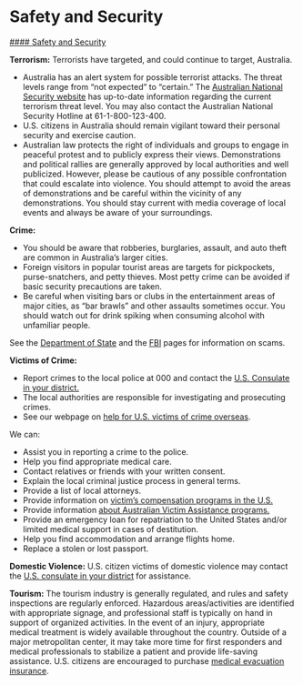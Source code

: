 # Safety and Security

[#### Safety and Security](javascript:void(0); "Safety and Security")

**Terrorism:** Terrorists have targeted, and could continue to target, Australia.

* Australia has an alert system for possible terrorist attacks. The threat levels range from “not expected” to “certain.” The [Australian National Security website](https://www.nationalsecurity.gov.au/) has up-to-date information regarding the current terrorism threat level. You may also contact the Australian National Security Hotline at 61-1-800-123-400.
* U.S. citizens in Australia should remain vigilant toward their personal security and exercise caution.
* Australian law protects the right of individuals and groups to engage in peaceful protest and to publicly express their views. Demonstrations and political rallies are generally approved by local authorities and well publicized. However, please be cautious of any possible confrontation that could escalate into violence. You should attempt to avoid the areas of demonstrations and be careful within the vicinity of any demonstrations. You should stay current with media coverage of local events and always be aware of your surroundings.

**Crime:**

* You should be aware that robberies, burglaries, assault, and auto theft are common in Australia’s larger cities.
* Foreign visitors in popular tourist areas are targets for pickpockets, purse-snatchers, and petty thieves. Most petty crime can be avoided if basic security precautions are taken.
* Be careful when visiting bars or clubs in the entertainment areas of major cities, as “bar brawls” and other assaults sometimes occur. You should watch out for drink spiking when consuming alcohol with unfamiliar people.

See the [Department of State](http://travel.state.gov/content/passports/english/emergencies/scams.html) and the [FBI](https://www.fbi.gov/how-we-can-help-you/safety-resources/scams-and-safety) pages for information on scams.

**Victims of Crime:**

* Report crimes to the local police at 000 and contact the [U.S. Consulate in your district.](https://au.usembassy.gov/)
* The local authorities are responsible for investigating and prosecuting crimes.
* See our webpage on [help for U.S. victims of crime overseas](http://travel.state.gov/content/passports/en/emergencies/victims.html).

We can:

* Assist you in reporting a crime to the police.
* Help you find appropriate medical care.
* Contact relatives or friends with your written consent.
* Explain the local criminal justice process in general terms.
* Provide a list of local attorneys.
* Provide information on [victim’s compensation programs in the U.S.](https://travel.state.gov/content/travel/en/international-travel/emergencies/crime.html)
* Provide information [about Australian Victim Assistance programs.](https://www.ncjrs.gov/ovc_archives/reports/intdir2005/australia.html)
* Provide an emergency loan for repatriation to the United States and/or limited medical support in cases of destitution.
* Help you find accommodation and arrange flights home.
* Replace a stolen or lost passport.

**Domestic Violence:** U.S. citizen victims of domestic violence may contact the [U.S. consulate in your district](https://au.usembassy.gov/) for assistance.

**Tourism:** The tourism industry is generally regulated, and rules and safety inspections are regularly enforced. Hazardous areas/activities are identified with appropriate signage, and professional staff is typically on hand in support of organized activities. In the event of an injury, appropriate medical treatment is widely available throughout the country. Outside of a major metropolitan center, it may take more time for first responders and medical professionals to stabilize a patient and provide life-saving assistance. U.S. citizens are encouraged to purchase [medical evacuation insurance](https://travel.state.gov/content/travel/en/international-travel/before-you-go/your-health-abroad/Insurance_Coverage_Overseas.html).